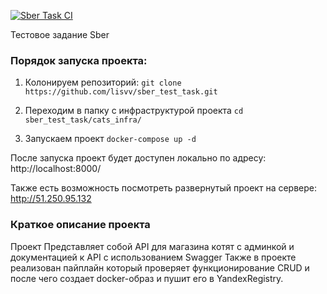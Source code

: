 [![Sber Task CI](https://github.com/lisvv/sber_test_task/actions/workflows/actions.yml/badge.svg)](https://github.com/lisvv/sber_test_task/actions/workflows/actions.yml)

Тестовое задание Sber

### Порядок запуска проекта:

1. Колонируем репозиторий: 
```git clone https://github.com/lisvv/sber_test_task.git```

2. Переходим в папку с инфраструктурой проекта
```cd sber_test_task/cats_infra/```

3. Запускаем проект
```docker-compose up -d```

После запуска проект будет доступен локально по адресу:
http://localhost:8000/

Также есть возможность посмотреть развернутый проект на сервере:
http://51.250.95.132

### Краткое описание проекта

Проект Представляет собой API для магазина котят с админкой и документацией к API с использованием Swagger
Также в проекте реализован пайплайн который проверяет функционирование CRUD и после чего создает docker-образ
и пушит его в YandexRegistry.
